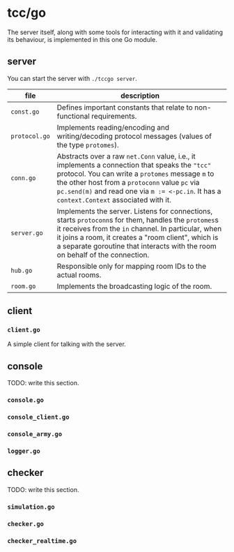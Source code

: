 # tcc/go

The server itself, along with some tools for interacting with it and validating its behaviour, is implemented in this one Go module.

## server

You can start the server with `./tccgo server`.

| file | description |
| ---- | ----------- |
| `const.go` | Defines important constants that relate to non-functional requirements. |
| `protocol.go` | Implements reading/encoding and writing/decoding protocol messages (values of the type `protomes`). |
| `conn.go` | Abstracts over a raw `net.Conn` value, i.e., it implements a connection that speaks the `"tcc"` protocol. You can write a `protomes` message `m` to the other host from a `protoconn` value `pc` via `pc.send(m)` and read one via `m := <-pc.in`. It has a `context.Context` associated with it. |
| `server.go` | Implements the server. Listens for connections, starts `protoconn`s for them, handles the `protomes`s it receives from the `in` channel. In particular, when it joins a room, it creates a "room client", which is a separate goroutine that interacts with the room on behalf of the connection. |
| `hub.go` | Responsible only for mapping room IDs to the actual rooms. |
| `room.go` | Implements the broadcasting logic of the room. |

## client

### `client.go`

A simple client for talking with the server.

## console

TODO: write this section.

### `console.go`
### `console_client.go`
### `console_army.go`
### `logger.go`

## checker

TODO: write this section.

### `simulation.go`
### `checker.go`
### `checker_realtime.go`

